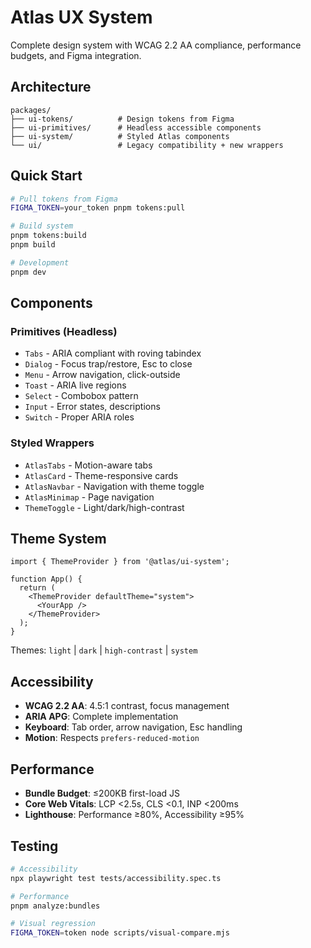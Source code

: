 # Atlas UX System

Complete design system with WCAG 2.2 AA compliance, performance budgets, and Figma integration.

## Architecture

```
packages/
├── ui-tokens/          # Design tokens from Figma
├── ui-primitives/      # Headless accessible components
├── ui-system/          # Styled Atlas components
└── ui/                 # Legacy compatibility + new wrappers
```

## Quick Start

```bash
# Pull tokens from Figma
FIGMA_TOKEN=your_token pnpm tokens:pull

# Build system
pnpm tokens:build
pnpm build

# Development
pnpm dev
```

## Components

### Primitives (Headless)
- `Tabs` - ARIA compliant with roving tabindex
- `Dialog` - Focus trap/restore, Esc to close
- `Menu` - Arrow navigation, click-outside
- `Toast` - ARIA live regions
- `Select` - Combobox pattern
- `Input` - Error states, descriptions
- `Switch` - Proper ARIA roles

### Styled Wrappers
- `AtlasTabs` - Motion-aware tabs
- `AtlasCard` - Theme-responsive cards
- `AtlasNavbar` - Navigation with theme toggle
- `AtlasMinimap` - Page navigation
- `ThemeToggle` - Light/dark/high-contrast

## Theme System

```tsx
import { ThemeProvider } from '@atlas/ui-system';

function App() {
  return (
    <ThemeProvider defaultTheme="system">
      <YourApp />
    </ThemeProvider>
  );
}
```

Themes: `light` | `dark` | `high-contrast` | `system`

## Accessibility

- **WCAG 2.2 AA**: 4.5:1 contrast, focus management
- **ARIA APG**: Complete implementation
- **Keyboard**: Tab order, arrow navigation, Esc handling
- **Motion**: Respects `prefers-reduced-motion`

## Performance

- **Bundle Budget**: ≤200KB first-load JS
- **Core Web Vitals**: LCP <2.5s, CLS <0.1, INP <200ms
- **Lighthouse**: Performance ≥80%, Accessibility ≥95%

## Testing

```bash
# Accessibility
npx playwright test tests/accessibility.spec.ts

# Performance
pnpm analyze:bundles

# Visual regression
FIGMA_TOKEN=token node scripts/visual-compare.mjs
```